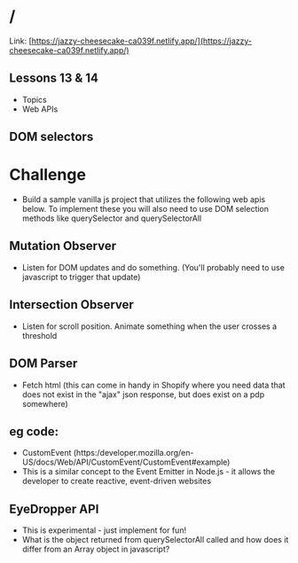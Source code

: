 # /

Link: [https://jazzy-cheesecake-ca039f.netlify.app/](https://jazzy-cheesecake-ca039f.netlify.app/)

## Lessons 13 & 14

- Topics
- Web APIs

## DOM selectors

# Challenge

- Build a sample vanilla js project that utilizes the following web apis below. To implement these you will also need to use DOM selection methods like querySelector and querySelectorAll

## Mutation Observer

- Listen for DOM updates and do something. (You'll probably need to use javascript to trigger that update)

## Intersection Observer

- Listen for scroll position. Animate something when the user crosses a threshold

## DOM Parser

- Fetch html (this can come in handy in Shopify where you need data that does not exist in the "ajax" json response, but does exist on a pdp somewhere)

## eg code:

- CustomEvent (https:/developer.mozilla.org/en-US/docs/Web/API/CustomEvent/CustomEvent#example)
- This is a similar concept to the Event Emitter in Node.js - it allows the developer to create reactive, event-driven websites

## EyeDropper API

- This is experimental - just implement for fun!
- What is the object returned from querySelectorAll called and how does it differ from an Array object in javascript?
